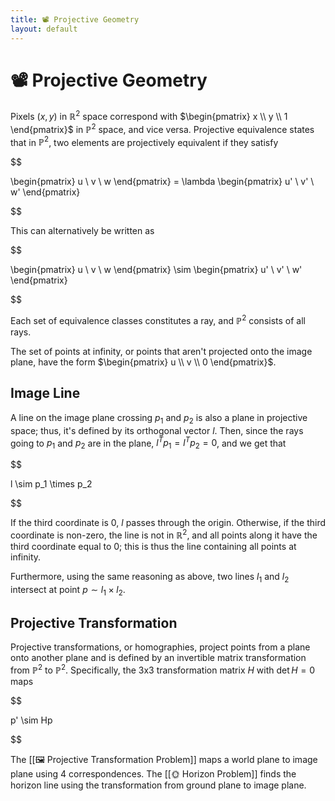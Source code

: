 ```yaml
---
title: 📽️ Projective Geometry
layout: default
---
```


# 📽️ Projective Geometry

Pixels $(x, y)$ in $\mathbb{R}^2$ space correspond with $\begin{pmatrix} x \\ y \\ 1 \end{pmatrix}$ in $\mathbb{P}^2$ space, and vice versa. Projective equivalence states that in $\mathbb{P}^2$, two elements are projectively equivalent if they satisfy 

$$

\begin{pmatrix} u \\ v \\ w \end{pmatrix} = \lambda \begin{pmatrix} u' \\ v' \\ w' \end{pmatrix}

$$

This can alternatively be written as 

$$

\begin{pmatrix} u \\ v \\ w \end{pmatrix} \sim \begin{pmatrix} u' \\ v' \\ w' \end{pmatrix}

$$

Each set of equivalence classes constitutes a ray, and $\mathbb{P}^2$ consists of all rays.

The set of points at infinity, or points that aren't projected onto the image plane, have the form $\begin{pmatrix} u \\ v \\ 0 \end{pmatrix}$.

## Image Line
A line on the image plane crossing $p_1$ and $p_2$ is also a plane in projective space; thus, it's defined by its orthogonal vector $l$. Then, since the rays going to $p_1$ and $p_2$ are in the plane, $l^Tp_1 = l^Tp_2 = 0$, and we get that 

$$

l \sim p_1 \times p_2

$$

If the third coordinate is $0$, $l$ passes through the origin. Otherwise, if the third coordinate is non-zero, the line is not in $\mathbb{R}^2$, and all points along it have the third coordinate equal to $0$; this is thus the line containing all points at infinity.

Furthermore, using the same reasoning as above, two lines $l_1$ and $l_2$ intersect at point $p \sim l_1 \times l_2$.

## Projective Transformation
Projective transformations, or homographies, project points from a plane onto another plane and is defined by an invertible matrix transformation from $\mathbb{P}^2$ to $\mathbb{P}^2$. Specifically, the 3x3 transformation matrix $H$ with $\det H = 0$ maps 

$$

p' \sim Hp

$$

The [[🖼️ Projective Transformation Problem]] maps a world plane to image plane using $4$ correspondences.
The [[🌞 Horizon Problem]] finds the horizon line using the transformation from ground plane to image plane.

